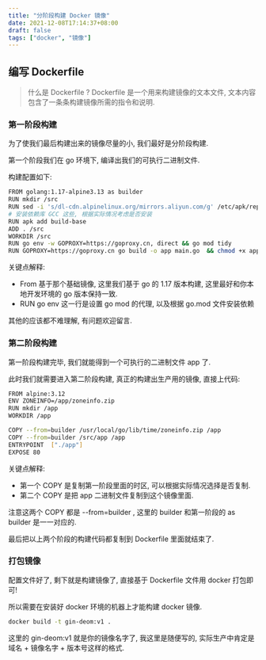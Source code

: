 ```yaml
---
title: "分阶段构建 Docker 镜像"
date: 2021-12-08T17:14:37+08:00
draft: false
tags: ["docker", "镜像"]
---
```




## 编写 Dockerfile

> 什么是 Dockerfile ? 
> Dockerfile 是一个用来构建镜像的文本文件, 文本内容包含了一条条构建镜像所需的指令和说明. 

### 第一阶段构建

为了使我们最后构建出来的镜像尽量的小, 我们最好是分阶段构建. 

第一个阶段我们在 go 环境下, 编译出我们的可执行二进制文件. 

构建配置如下: 
<!--more-->
```bash
FROM golang:1.17-alpine3.13 as builder
RUN mkdir /src
RUN sed -i 's/dl-cdn.alpinelinux.org/mirrors.aliyun.com/g' /etc/apk/repositories
# 安装依赖库 GCC 这些, 根据实际情况考虑是否安装
RUN apk add build-base
ADD . /src
WORKDIR /src
RUN go env -w GOPROXY=https://goproxy.cn, direct && go mod tidy
RUN GOPROXY=https://goproxy.cn go build -o app main.go  && chmod +x app
```

关键点解释: 

- From 基于那个基础镜像, 这里我们基于 go 的 1.17 版本构建, 这里最好和你本地开发环境的 go 版本保持一致. 
- RUN go env 这一行是设置 go mod 的代理, 以及根据 go.mod 文件安装依赖

其他的应该都不难理解, 有问题欢迎留言. 

### 第二阶段构建

第一阶段构建完毕, 我们就能得到一个可执行的二进制文件 app 了. 

此时我们就需要进入第二阶段构建, 真正的构建出生产用的镜像, 直接上代码: 

```bash
FROM alpine:3.12
ENV ZONEINFO=/app/zoneinfo.zip
RUN mkdir /app
WORKDIR /app

COPY --from=builder /usr/local/go/lib/time/zoneinfo.zip /app
COPY --from=builder /src/app /app
ENTRYPOINT  ["./app"]
EXPOSE 80
```

关键点解释: 

- 第一个 COPY 是复制第一阶段里面的时区, 可以根据实际情况选择是否复制. 
- 第二个 COPY 是把 app 二进制文件复制到这个镜像里面. 

注意这两个 COPY 都是 --from=builder , 这里的 builder 和第一阶段的 as builder 是一一对应的. 

最后把以上两个阶段的构建代码都复制到 Dockerfile 里面就结束了. 

### 打包镜像

配置文件好了, 剩下就是构建镜像了, 直接基于 Dockerfile 文件用 docker 打包即可! 

所以需要在安装好 docker 环境的机器上才能构建 docker 镜像. 

```bash
docker build -t gin-deom:v1 .
```

这里的 gin-deom:v1 就是你的镜像名字了, 我这里是随便写的, 实际生产中肯定是域名 + 镜像名字 + 版本号这样的格式. 